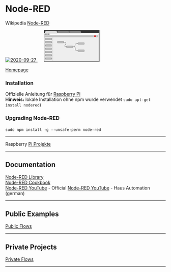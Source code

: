 # Node-RED
Wikipedia [Node-RED ](https://de.wikipedia.org/wiki/Node-RED)  

<a href="https://nodered.org/">
<img width="100" alt="2020-09-27" src="https://nodered.org/about/resources/media/node-red-icon-2.png"> 
</a> &nbsp;&nbsp;&nbsp;&nbsp;
<a href="https://nodered.org/">
<img width="175" alt="2020-10-25" src="images/node-red_browser-picto.png"> 
</a>

[Homepage](https://nodered.org/)

### Installation
Offizielle Anleitung für [Raspberry Pi](https://nodered.org/docs/getting-started/raspberrypi)  
**Hinweis:** lokale Installation ohne npm wurde verwendet ```sudo apt-get install nodered```)

### Upgrading Node-RED
```sudo npm install -g --unsafe-perm node-red```

---
Raspberry [Pi Projekte](https://github.com/griemide/RPi)  

---

## Documentation

[Node-RED Library](https://flows.nodered.org/)  
[Node-RED Cookbook](https://cookbook.nodered.org/)  
[Node-RED YouTube](https://www.youtube.com/channel/UCQaB8NXBEPod7Ab8PPCLLAA) - Official 
[Node-RED YouTube](https://www.youtube.com/watch?v=ktGprvHi5jU&t=59s) - Haus Automation (german)

---
## Public Examples
[Public Flows](flows/readme.md)  

---
## Private Projects
[Private Flows](https://github.com/griemide/NR/)  

---
[]()  
[]()  
[]()  
